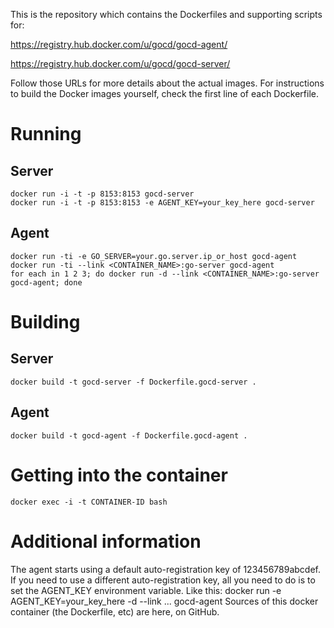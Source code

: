 This is the repository which contains the Dockerfiles and supporting scripts for:

https://registry.hub.docker.com/u/gocd/gocd-agent/

https://registry.hub.docker.com/u/gocd/gocd-server/

Follow those URLs for more details about the actual images. For instructions to build the Docker images yourself, check
the first line of each Dockerfile.


# Running
## Server
	docker run -i -t -p 8153:8153 gocd-server
	docker run -i -t -p 8153:8153 -e AGENT_KEY=your_key_here gocd-server
## Agent
	docker run -ti -e GO_SERVER=your.go.server.ip_or_host gocd-agent
	docker run -ti --link <CONTAINER_NAME>:go-server gocd-agent
	for each in 1 2 3; do docker run -d --link <CONTAINER_NAME>:go-server gocd-agent; done
# Building
## Server
	docker build -t gocd-server -f Dockerfile.gocd-server .
## Agent
	docker build -t gocd-agent -f Dockerfile.gocd-agent .
# Getting into the container
	docker exec -i -t CONTAINER-ID bash
# Additional information
The agent starts using a default auto-registration key of 123456789abcdef. If you need to use a different auto-registration key, all you need to do is to set the AGENT_KEY environment variable. Like this:
	docker run -e AGENT_KEY=your_key_here -d --link ... gocd-agent
Sources of this docker container (the Dockerfile, etc) are here, on GitHub.

